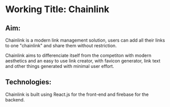 # Working Title: Chainlink

## Aim:
Chainlink is a modern link management solution, users can add all their links to one "chainlink" and share them without restriction.

Chainlink aims to differenciate itself from the competiton with modern aesthetics and an easy to use link creator, with favicon generator, link text and other things generated with minimal user effort.

## Technologies:
Chainlink is built using React.js for the front-end and firebase for the backend.
